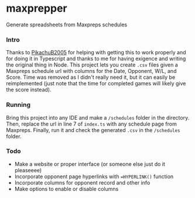 # maxprepper
Generate spreadsheets from Maxpreps schedules

### Intro
Thanks to [PikachuB2005](https://github.com/pikachub2005) for helping with getting this to work properly and for doing it in Typescript and thanks to me for having exigence and writing the original thing in Node.
This project lets you create `.csv` files given a Maxpreps schedule url with columns for the Date, Opponent, W/L, and Score. Time was removed as I didn't really need it, but it can easily be reimplemented (just note that the time for completed games will likely give the score instead).
### Running
Bring this project into any IDE and make a `/schedules` folder in the directory. Then, replace the url in line 7 of `index.ts` with any schedule page from Maxpreps. Finally, run it and check the generated `.csv` in the `/schedules` folder.
### Todo
- Make a website or proper interface (or someone else just do it pleaseeee)
- Incorporate opponent page hyperlinks with `=HYPERLINK()` function
- Incorporate columns for opponent record and other info
- Make options to enable or disable columns
